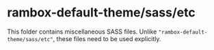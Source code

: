# rambox-default-theme/sass/etc

This folder contains miscellaneous SASS files. Unlike `"rambox-default-theme/sass/etc"`, these files
need to be used explicitly.
